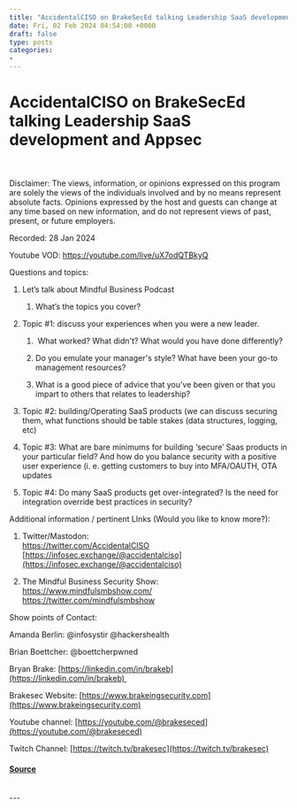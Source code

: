 ```yaml
---
title: "AccidentalCISO on BrakeSecEd talking Leadership SaaS development and Appsec"
date: Fri, 02 Feb 2024 04:54:00 +0000
draft: false
type: posts
categories: 
- 
---
```

# AccidentalCISO on BrakeSecEd talking Leadership SaaS development and Appsec

<br/>

<br/>
Disclaimer: The views, information, or opinions expressed on this program are solely the views of the individuals involved and by no means represent absolute facts. Opinions expressed by the host and guests can change at any time based on new information, and do not represent views of past, present, or future employers.

Recorded: 28 Jan 2024

Youtube VOD: https://youtube.com/live/uX7odQTBkyQ

  
  

Questions and topics:

1.  Let’s talk about Mindful Business Podcast
    
    1.  What’s the topics you cover?
        
2.  Topic #1: discuss your experiences when you were a new leader.
    
    1.   What worked? What didn't? What would you have done differently?
        
    2.  Do you emulate your manager's style? What have been your go-to management resources? 
        
    3.  What is a good piece of advice that you’ve been given or that you impart to others that relates to leadership?
        
3.  Topic #2: building/Operating SaaS products (we can discuss securing them, what functions should be table stakes (data structures, logging, etc)
    
4.  Topic #3: What are bare minimums for building ‘secure’ Saas products in your particular field? And how do you balance security with a positive user experience (i. e. getting customers to buy into MFA/OAUTH, OTA updates
    
5.  Topic #4: Do many SaaS products get over-integrated? Is the need for integration override best practices in security? 
    

Additional information / pertinent LInks (Would you like to know more?):

1.  Twitter/Mastodon:  
    [https://twitter.com/AccidentalCISO  
    ](https://twitter.com/AccidentalCISO)[https://infosec.exchange/@accidentalciso](https://infosec.exchange/@accidentalciso)
    
2.  The Mindful Business Security Show:  
    [https://www.mindfulsmbshow.com/  
    ](https://www.mindfulsmbshow.com/)[https://twitter.com/mindfulsmbshow  
    ](https://twitter.com/mindfulsmbshow)
    

Show points of Contact:

Amanda Berlin: @infosystir @hackershealth 

Brian Boettcher: @boettcherpwned

Bryan Brake: [https://linkedin.com/in/brakeb](https://linkedin.com/in/brakeb) 

Brakesec Website: [https://www.brakeingsecurity.com](https://www.brakeingsecurity.com)

Youtube channel: [https://youtube.com/@brakeseced](https://youtube.com/@brakeseced)

Twitch Channel: [https://twitch.tv/brakesec](https://twitch.tv/brakesec)

#### [Source](http://brakeingsecurity.com/accidentalciso-on-brakeseced-talking-leadership-saas-development-and-appsec)

<br/>
---
